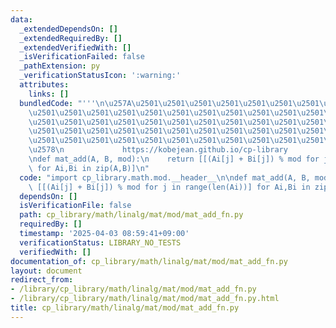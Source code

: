```yaml
---
data:
  _extendedDependsOn: []
  _extendedRequiredBy: []
  _extendedVerifiedWith: []
  _isVerificationFailed: false
  _pathExtension: py
  _verificationStatusIcon: ':warning:'
  attributes:
    links: []
  bundledCode: "'''\n\u257A\u2501\u2501\u2501\u2501\u2501\u2501\u2501\u2501\u2501\u2501\
    \u2501\u2501\u2501\u2501\u2501\u2501\u2501\u2501\u2501\u2501\u2501\u2501\u2501\
    \u2501\u2501\u2501\u2501\u2501\u2501\u2501\u2501\u2501\u2501\u2501\u2501\u2501\
    \u2501\u2501\u2501\u2501\u2501\u2501\u2501\u2501\u2501\u2501\u2501\u2501\u2501\
    \u2501\u2501\u2501\u2501\u2501\u2501\u2501\u2501\u2501\u2501\u2501\u2501\u2501\
    \u2578\n             https://kobejean.github.io/cp-library               \n'''\n\
    \ndef mat_add(A, B, mod):\n    return [[(Ai[j] + Bi[j]) % mod for j in range(len(Ai))]\
    \ for Ai,Bi in zip(A,B)]\n"
  code: "import cp_library.math.mod.__header__\n\ndef mat_add(A, B, mod):\n    return\
    \ [[(Ai[j] + Bi[j]) % mod for j in range(len(Ai))] for Ai,Bi in zip(A,B)]\n"
  dependsOn: []
  isVerificationFile: false
  path: cp_library/math/linalg/mat/mod/mat_add_fn.py
  requiredBy: []
  timestamp: '2025-04-03 08:59:41+09:00'
  verificationStatus: LIBRARY_NO_TESTS
  verifiedWith: []
documentation_of: cp_library/math/linalg/mat/mod/mat_add_fn.py
layout: document
redirect_from:
- /library/cp_library/math/linalg/mat/mod/mat_add_fn.py
- /library/cp_library/math/linalg/mat/mod/mat_add_fn.py.html
title: cp_library/math/linalg/mat/mod/mat_add_fn.py
---
```

